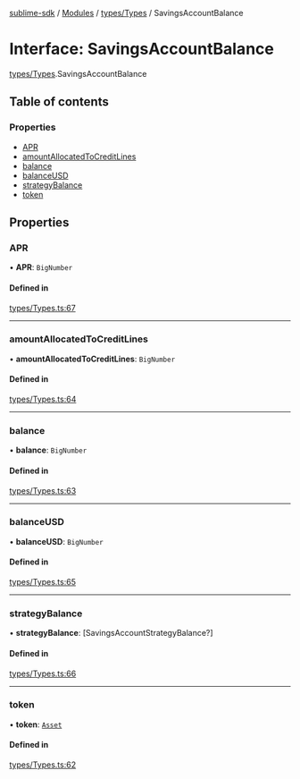 [sublime-sdk](../README.md) / [Modules](../modules.md) / [types/Types](../modules/types_Types.md) / SavingsAccountBalance

# Interface: SavingsAccountBalance

[types/Types](../modules/types_Types.md).SavingsAccountBalance

## Table of contents

### Properties

- [APR](types_Types.SavingsAccountBalance.md#apr)
- [amountAllocatedToCreditLines](types_Types.SavingsAccountBalance.md#amountallocatedtocreditlines)
- [balance](types_Types.SavingsAccountBalance.md#balance)
- [balanceUSD](types_Types.SavingsAccountBalance.md#balanceusd)
- [strategyBalance](types_Types.SavingsAccountBalance.md#strategybalance)
- [token](types_Types.SavingsAccountBalance.md#token)

## Properties

### APR

• **APR**: `BigNumber`

#### Defined in

[types/Types.ts:67](https://github.com/akshay111meher/sublime-sdk/blob/14369ff/src/types/Types.ts#L67)

___

### amountAllocatedToCreditLines

• **amountAllocatedToCreditLines**: `BigNumber`

#### Defined in

[types/Types.ts:64](https://github.com/akshay111meher/sublime-sdk/blob/14369ff/src/types/Types.ts#L64)

___

### balance

• **balance**: `BigNumber`

#### Defined in

[types/Types.ts:63](https://github.com/akshay111meher/sublime-sdk/blob/14369ff/src/types/Types.ts#L63)

___

### balanceUSD

• **balanceUSD**: `BigNumber`

#### Defined in

[types/Types.ts:65](https://github.com/akshay111meher/sublime-sdk/blob/14369ff/src/types/Types.ts#L65)

___

### strategyBalance

• **strategyBalance**: [SavingsAccountStrategyBalance?]

#### Defined in

[types/Types.ts:66](https://github.com/akshay111meher/sublime-sdk/blob/14369ff/src/types/Types.ts#L66)

___

### token

• **token**: [`Asset`](types_Types.Asset.md)

#### Defined in

[types/Types.ts:62](https://github.com/akshay111meher/sublime-sdk/blob/14369ff/src/types/Types.ts#L62)
